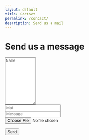```yaml
---
layout: default
title: Contact
permalink: /contact/
description: Send us a mail
---
```


# Send us a message

<form action="https://getform.io/f/avrylzea" method="POST" enctype="multipart/form-data">
    <textarea rows="10" cols="10" name="name" placeholder="Name"></textarea>
    <br/>
    <input type="email" name="email" placeholder="Mail">
    <br/>
    <input type="text" name="message" placeholder="Message">
   <br/>
    <input type="file" name="file">
   <!-- add hidden Honeypot input to prevent spams -->
   <br/>
    <input type="hidden" name="_gotcha" style="display:none !important">
   <br/>
    <button type="submit">Send</button>
</form>
